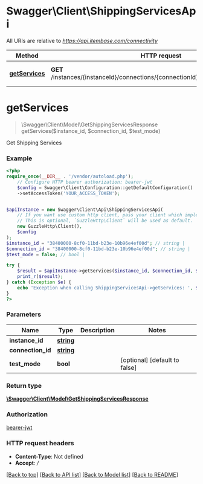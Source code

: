 # Swagger\Client\ShippingServicesApi

All URIs are relative to *https://api.itembase.com/connectivity*

Method | HTTP request | Description
------------- | ------------- | -------------
[**getServices**](ShippingServicesApi.md#getservices) | **GET** /instances/{instanceId}/connections/{connectionId}/shipping/api/v2/services | Get Shipping Services

# **getServices**
> \Swagger\Client\Model\GetShippingServicesResponse getServices($instance_id, $connection_id, $test_mode)

Get Shipping Services

### Example
```php
<?php
require_once(__DIR__ . '/vendor/autoload.php');
    // Configure HTTP bearer authorization: bearer-jwt
    $config = Swagger\Client\Configuration::getDefaultConfiguration()
    ->setAccessToken('YOUR_ACCESS_TOKEN');


$apiInstance = new Swagger\Client\Api\ShippingServicesApi(
    // If you want use custom http client, pass your client which implements `GuzzleHttp\ClientInterface`.
    // This is optional, `GuzzleHttp\Client` will be used as default.
    new GuzzleHttp\Client(),
    $config
);
$instance_id = "38400000-8cf0-11bd-b23e-10b96e4ef00d"; // string | 
$connection_id = "38400000-8cf0-11bd-b23e-10b96e4ef00d"; // string | 
$test_mode = false; // bool | 

try {
    $result = $apiInstance->getServices($instance_id, $connection_id, $test_mode);
    print_r($result);
} catch (Exception $e) {
    echo 'Exception when calling ShippingServicesApi->getServices: ', $e->getMessage(), PHP_EOL;
}
?>
```

### Parameters

Name | Type | Description  | Notes
------------- | ------------- | ------------- | -------------
 **instance_id** | [**string**](../Model/.md)|  |
 **connection_id** | [**string**](../Model/.md)|  |
 **test_mode** | **bool**|  | [optional] [default to false]

### Return type

[**\Swagger\Client\Model\GetShippingServicesResponse**](../Model/GetShippingServicesResponse.md)

### Authorization

[bearer-jwt](../../README.md#bearer-jwt)

### HTTP request headers

 - **Content-Type**: Not defined
 - **Accept**: */*

[[Back to top]](#) [[Back to API list]](../../README.md#documentation-for-api-endpoints) [[Back to Model list]](../../README.md#documentation-for-models) [[Back to README]](../../README.md)

